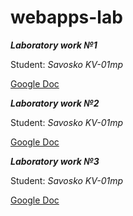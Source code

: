 # webapps-lab
***Laboratory work №1***

Student: _Savosko KV-01mp_

[Google Doc](https://docs.google.com/document/d/1FXoLYwCFAR3Qyb2UG2K2yfujX3EYy5aBBX31gUKV5DY/edit?usp=sharing)


***Laboratory work №2***

Student: _Savosko KV-01mp_

[Google Doc](https://docs.google.com/document/d/1jMvkqWLP87ZQBnExJNREKT_D4uTETUBya7x2NWOI-rY/edit?usp=sharing)


***Laboratory work №3***

Student: _Savosko KV-01mp_

[Google Doc](https://docs.google.com/document/d/1qXDHgshze3kCxcI8zyOUq_pHdMiSd9rjZ3yt2QPBdXM/edit?usp=sharing)
